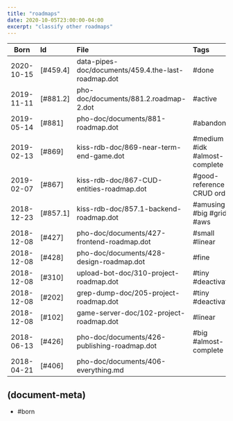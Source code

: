 ```yaml
---
title: "roadmaps"
date: 2020-10-05T23:00:00-04:00
excerpt: "classify other roadmaps"
---
```


| Born       | Id       | File                                         | Tags   |
|------------|:---------|:---------------------------------------------|:-------|
| 2020-10-15 | [#459.4] | data-pipes-doc/documents/459.4.the-last-roadmap.dot | #done
| 2019-11-11 | [#881.2] | pho-doc/documents/881.2.roadmap-2.dot        | #active
| 2019-05-14 | [#881]   | pho-doc/documents/881-roadmap.dot            | #abandoned
| 2019-02-13 | [#869]   | kiss-rdb-doc/869-near-term-end-game.dot      | #medium #idk #almost-complete
| 2019-02-07 | [#867]   | kiss-rdb-doc/867-CUD-entities-roadmap.dot    | #good-reference CRUD order
| 2018-12-23 | [#857.1] | kiss-rdb-doc/857.1-backend-roadmap.dot       | #amusing #big #grid #aws
| 2018-12-08 | [#427]   | pho-doc/documents/427-frontend-roadmap.dot   | #small #linear
| 2018-12-08 | [#428]   | pho-doc/documents/428-design-roadmap.dot     | #fine
| 2018-12-08 | [#310]   | upload-bot-doc/310-project-roadmap.dot       | #tiny #deactivated
| 2018-12-08 | [#202]   | grep-dump-doc/205-project-roadmap.dot        | #tiny #deactivated
| 2018-12-08 | [#102]   | game-server-doc/102-project-roadmap.dot      | #linear
| 2018-06-13 | [#426]   | pho-doc/documents/426-publishing-roadmap.dot | #big #almost-complete
| 2018-04-21 | [#406]   | pho-doc/documents/406-everything.md          |



## (document-meta)

  - #born
